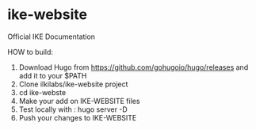 # ike-website


Official IKE Documentation

HOW to build:

1) Download Hugo from https://github.com/gohugoio/hugo/releases and add it to your $PATH
2) Clone ilkilabs/ike-website project
3) cd ike-webste
4) Make your add on IKE-WEBSITE files
5) Test locally with : hugo server -D
6) Push your changes to IKE-WEBSITE
